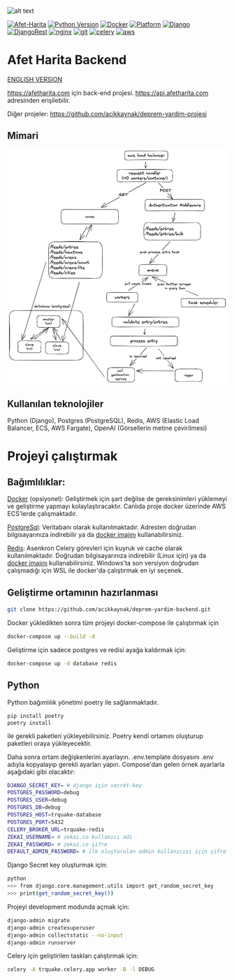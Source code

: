 ![alt text](https://acik-kaynak.org/_next/static/media/logo.19284790.svg)

[![Afet-Harita](https://img.shields.io/badge/Afet-Harita-blue)](https://www.afetharita.com.com) [![Python Version](https://img.shields.io/badge/python-3.8+-blue.svg?logo=python&labelColor=yellow)](https://www.python.org) [![Docker](https://img.shields.io/badge/docker-build-important.svg?logo=Docker)](https://www.docker.com) [![Platform](https://img.shields.io/badge/platform-windows%2Flinux-green.svg)](https://gl.bg-tek.net/shaman/pentestbx-ets-module) [![Django](https://img.shields.io/badge/django%20version-4.1.6-blue)](https://www.djangoproject.com) [![DjangoRest](https://img.shields.io/badge/django%20rest-3.14.0-blue)](https://www.djangoproject.com) [![nginx](https://img.shields.io/badge/NGINX-blue)](https://www.nginx.com) [![git](https://badgen.net/badge/redis/7.0.3+/red?icon=redis)](https://redis.com/)
[![celery](https://badgen.net/badge/celery/5.2.6+/red?icon=celery)](https://docs.celeryq.dev/) [![aws](https://badgen.net/badge/AWS/services//red?icon=redis)](https://aws.amazon.com/) 


# Afet Harita Backend
[ENGLISH VERSION](README.en.md)

https://afetharita.com için back-end projesi. https://api.afetharita.com adresinden erişilebilir.

Diğer projeler: https://github.com/acikkaynak/deprem-yardim-projesi

## Mimari
![image](docs/afetharita-backend.png)

## Kullanılan teknolojiler

Python (Django), Postgres (PostgreSQL), Redis, AWS (Elastic Load Balancer, ECS, AWS Fargate), OpenAI (Görsellerin metine çevirilmesi)

# Projeyi çalıştırmak

## Bağımlılıklar:

[Docker](https://www.docker.com) (opsiyonel): Geliştirmek için şart değilse de gereksinimleri yüklemeyi ve geliştirme yapmayı kolaylaştıracaktır. Canlıda proje docker üzerinde AWS ECS'lerde çalışmaktadır.

[PostgreSql](https://www.postgresql.org): Veritabanı olarak kullanılmaktadır. Adresten doğrudan bilgisayarınıza indirebilir ya da [docker imajını](https://hub.docker.com/_/postgres) kullanabilirsiniz.

[Redis](https://redis.io): Asenkron Celery görevleri için kuyruk ve cache olarak kullanılmaktadır. Doğrudan bilgisayarınıza indirebilir (Linux için) ya da [docker imajını](https://hub.docker.com/_/redis) kullanabilirsiniz. Windows'ta son versiyon doğrudan çalışmadığı için WSL ile docker'da çalıştırmak en iyi seçenek.

## Geliştirme ortamının hazırlanması

```sh
git clone https://github.com/acikkaynak/deprem-yardim-backend.git
```

Docker yükledikten sonra tüm projeyi docker-compose ile çalıştırmak için

```sh
docker-compose up --build -d
```

Geliştirme için sadece postgres ve redisi ayağa kaldırmak için:

```sh
docker-compose up -d database redis
```

## Python

Python bağımlılık yönetimi poetry ile sağlanmaktadır.

```
pip install poetry
poetry install
```

ile gerekli paketleri yükleyebilirsiniz. Poetry kendi ortamını oluşturup paketleri oraya yükleyecektir.

Daha sonra ortam değişkenlerini ayarlayın. .env.template dosyasını .env adıyla kopyalayıp gerekli ayarları yapın. Compose'dan gelen örnek ayarlarla aşağıdaki gibi olacaktır:

```sh
DJANGO_SECRET_KEY= # django için secret-key
POSTGRES_PASSWORD=debug
POSTGRES_USER=debug
POSTGRES_DB=debug
POSTGRES_HOST=trquake-database
POSTGRES_PORT=5432
CELERY_BROKER_URL=trquake-redis
ZEKAI_USERNAME= # zekai.co kullanıcı adı
ZEKAI_PASSWORD= # zekai.co şifre
DEFAULT_ADMIN_PASSWORD= # ilk oluşturulan admin kullanıcısı için şifre
```

Django Secret key oluşturmak için:

```sh
python
>>> from django.core.management.utils import get_random_secret_key
>>> print(get_random_secret_key())
```

Projeyi development modunda açmak için:

```sh
django-admin migrate
django-admin createsuperuser
django-admin collectstatic --no-input
django-admin runserver
```

Celery için geliştirilen taskları çalıştırmak için:

```sh
celery -A trquake.celery.app worker -B -l DEBUG
```
